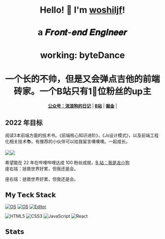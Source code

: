 
<h1 align="center"> Hello! 👋  I'm <a href="https://github.com/woshiljf/woshiljf">woshiljf</a>!</h1>
<h1 align="center">a 𝑭𝒓𝒐𝒏𝒕-𝒆𝒏𝒅 𝑬𝒏𝒈𝒊𝒏𝒆𝒆𝒓  </h1>
<h1 align="center">working: byteDance </h1>
<h1 align="center">一个长的不帅，但是又会弹点吉他的前端砖家。一个B站只有1⃣️位粉丝的up主 </h1>


<p align="center">
  <strong><a href="https://mp.weixin.qq.com/s/Ql6Lcrl6BS5-mACnAD3V_g">公众号：流浪狗的日记</a></strong> |
  <strong><a href="https://space.bilibili.com/488658578?spm_id_from=333.1007.0.0">B站</a></strong> |
  <strong><a href="https://juejin.cn/user/219558058926157?utm_source=gold_browser_extension">掘金</a></strong>  |
</p>



## 2022 年目标
阅读3本前端方面的技术书。《前端核心知识进阶》，《Js设计模式》，以及前端工程化相关技术📚。有推荐的小伙伴可以给我留言噢噢噢。一起成长。

<a href="https://space.bilibili.com/351534170"><img src="https://img.shields.io/badge/dynamic/json?labelColor=FE7398&logo=bilibili&logoColor=white&label=bilibili%20fans&color=00aeec&query=%24.data.totalSubs&url=https%3A%2F%2Fapi.spencerwoo.com%2Fsubstats%2F%3Fsource%3Dbilibili%26queryKey%3D351534170" /></a><a href="https://github.com/Chocolate1999"><img src="https://img.shields.io/github/stars/Chocolate1999?color=faf408&label=github%20stars&logo=github" /></a><br/>



希望能在 22 年在哔哩哔哩达成 100 粉丝成就，<a href="https://space.bilibili.com/488658578?spm_id_from=333.1007.0.0">B 站：我是龙小狗</a><br/>座右铭：拯救世界好累，但我还是会。





座右铭：拯救世界好累，但我还是会。


## 𝗠𝘆 𝗧𝗲𝗰𝗸 𝗦𝘁𝗮𝗰𝗸

[![OS](https://img.shields.io/badge/OS-macOS-informational?style=flat-square&logo=apple&logoColor=white)](https://en.wikipedia.org/wiki/MacOS)
[![OS](https://img.shields.io/badge/OS-Linux-informational?style=flat-square&logo=linux&logoColor=white)](https://en.wikipedia.org/wiki/Linux)
[![Editor](https://img.shields.io/badge/Editor-VSCode-blue?style=flat-square&logo=visual-studio-code&logoColor=white)](https://code.visualstudio.com/)

![HTML5](https://img.shields.io/badge/-HTML5-%23E44D27?style=flat-square&logo=html5&logoColor=ffffff)
![CSS3](https://img.shields.io/badge/-CSS3-%231572B6?style=flat-square&logo=css3)
![JavaScript](https://img.shields.io/badge/-JavaScript-%23F7DF1C?style=flat-square&logo=javascript&logoColor=000000&labelColor=%23F7DF1C&color=%23FFCE5A)
![React](https://img.shields.io/badge/-React-%23282C34?style=flat-square&logo=react)



## 𝗦𝘁𝗮𝘁𝘀


